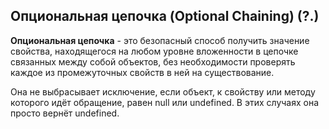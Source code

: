## Опциональная цепочка (Optional Chaining) (?.)

**Опциональная цепочка** - это безопасный способ получить значение свойства, находящегося на любом уровне вложенности в цепочке связанных между собой объектов, без необходимости проверять каждое из промежуточных свойств в ней на существование.

Она не выбрасывает исключение, если объект, к свойству или методу которого идёт обращение, равен null или undefined. В этих случаях она просто вернёт undefined.
